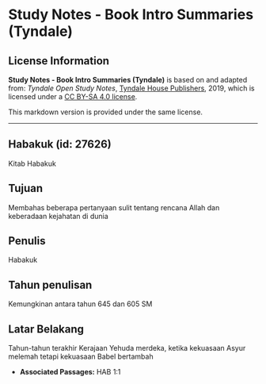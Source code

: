 # Study Notes - Book Intro Summaries (Tyndale)

## License Information

**Study Notes - Book Intro Summaries (Tyndale)** is based on and adapted from: _Tyndale Open Study Notes_, [Tyndale House Publishers](https://tyndaleopenresources.com/), 2019, which is licensed under a [CC BY-SA 4.0 license](https://creativecommons.org/licenses/by-sa/4.0/legalcode.en).

This markdown version is provided under the same license.



--------------------------------

## Habakuk (id: 27626)

Kitab Habakuk

Tujuan
------

Membahas beberapa pertanyaan sulit tentang rencana Allah dan keberadaan kejahatan di dunia

Penulis
-------

Habakuk

Tahun penulisan
---------------

Kemungkinan antara tahun 645 dan 605 SM

Latar Belakang
--------------

Tahun\-tahun terakhir Kerajaan Yehuda merdeka, ketika kekuasaan Asyur melemah tetapi kekuasaan Babel bertambah

* **Associated Passages:** HAB 1:1

